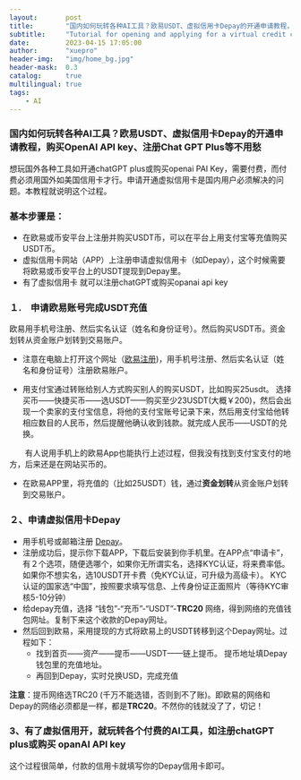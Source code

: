 ```yaml
---
layout:       post
title:        "国内如何玩转各种AI工具？欧易USDT、虚拟信用卡Depay的开通申请教程，购买OpenAI API key、注册Chat GPT Plus等不用愁"
subtitle:     "Tutorial for opening and applying for a virtual credit card"
date:         2023-04-15 17:05:00
author:       "xuepro"
header-img:   "img/home_bg.jpg"
header-mask:  0.3
catalog:      true
multilingual: true
tags:
    - AI
---
```


### 国内如何玩转各种AI工具？欧易USDT、虚拟信用卡Depay的开通申请教程，购买OpenAI API key、注册Chat GPT Plus等不用愁

想玩国外各种工具如开通chatGPT plus或购买openai PAI Key，需要付费，而付费必须用国外如美国信用卡才行。申请开通虚拟信用卡是国内用户必须解决的问题。本教程就说明这个过程。

### 基本步骤是：
  - 在欧易或币安平台上注册并购买USDT币，可以在平台上用支付宝等充值购买USDT币。
  - 虚拟信用卡网站（APP）上注册申请虚拟信用卡（如Depay），这个时候需要将欧易或币安平台上的USDT提现到Depay里。
  - 有了虚拟信用卡 就可以注册chatGPT或购买opanai api key

### １.　申请欧易账号完成USDT充值

欧易用手机号注册、然后实名认证（姓名和身份证号）。然后购买USDT币。资金划转从资金账户划转到交易账户。
- 注意在电脑上打开这个网址（[欧易注册](https://okx.com/join/40839117))，用手机号注册、然后实名认证（姓名和身份证号）注册欧易账户。
  
- 用支付宝通过转账给别人方式购买别人的购买USDT，比如购买25usdt。
    选择买币——快捷买币——选USDT——购买至少23USDT(大概￥200)，然后会出现一个卖家的支付宝信息，将他的支付宝账号记录下来，然后用支付宝给他转相应数目的人民币，然后提醒他确认收到钱款。就完成人民币——USDT的兑换。
    
　　有人说用手机上的欧易App也能执行上述过程，但我没有找到支付宝支付的地方，后来还是在网站买币的。
  
- 在欧易APP里，将充值的（比如25USDT）钱，通过**资金划转**从资金账户划转到交易账户。

### ２、申请虚拟信用卡Depay

- 用手机号或邮箱注册 [Depay](https://depay.depay.one/web-app/register-h5?invitCode=179818&lang=zh-cn)。
- 注册成功后，提示你下载APP，下载后安装到你手机里。在APP点“申请卡”，有２个选项，随便选哪个，如果你无所谓实名，选择KYC认证，将来费率低。如果你不想实名，选10USDT开卡费（免KYC认证，可升级为高级卡）。 KYC认证的国家选“中国”，按照要求填写信息、上传身份证正面照片（等待KYC审核5-10分钟）
- 给depay充值，选择 “钱包”-“充币”-“USDT”-**TRC20** 网络，得到网络的充值钱包网址。复制下来这个收款的Depay网址。
- 然后回到欧易，采用提现的方式将欧易上的USDT转移到这个Depay网址。过程如下：
   - 找到首页——资产——提币——USDT——链上提币。 提币地址填Depay钱包里的充值地址。
   -  再回到Depay，实时兑换USD，完成充值
 
 **注意**：提币网络选TRC20 (千万不能选错，否则到不了账)。即欧易的网络和Depay的网络必须都是一样，都是**TRC20**。不然你的钱就没了了，切记！

### 3、有了虚拟信用开，就玩转各个付费的AI工具，如注册chatGPT plus或购买 opanAI API key

  这个过程很简单，付款的信用卡就填写你的Depay信用卡即可。

